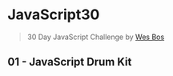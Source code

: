 # JavaScript30
> 30 Day JavaScript Challenge by [Wes Bos](https://github.com/wesbos/JavaScript30)
## 01 - JavaScript Drum Kit
